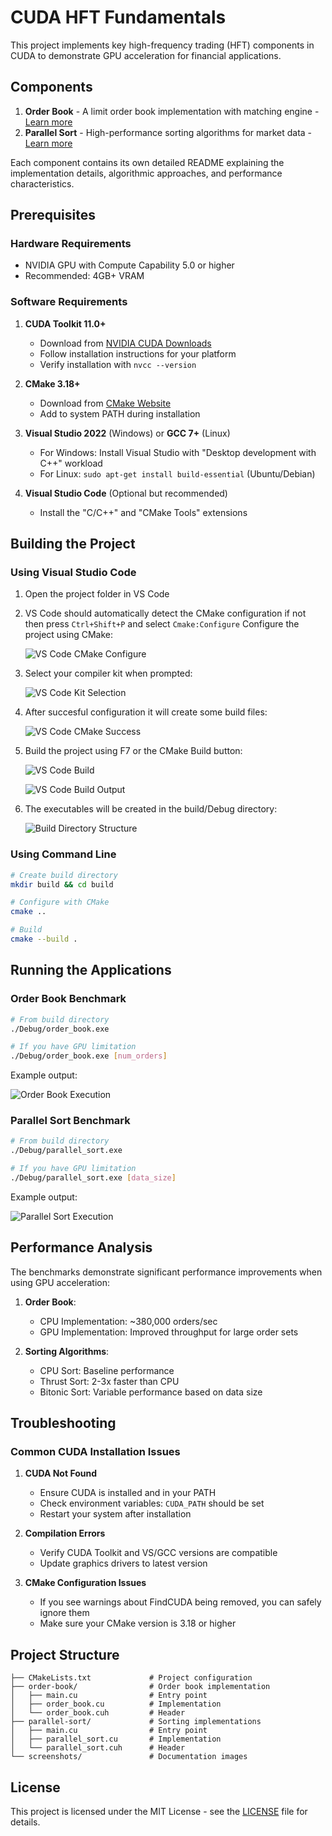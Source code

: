 # CUDA HFT Fundamentals

This project implements key high-frequency trading (HFT) components in CUDA to demonstrate GPU acceleration for financial applications.

## Components

1. **Order Book** - A limit order book implementation with matching engine - [Learn more](order-book/README.md)
2. **Parallel Sort** - High-performance sorting algorithms for market data - [Learn more](parallel-sort/README.md)

Each component contains its own detailed README explaining the implementation details, algorithmic approaches, and performance characteristics.

## Prerequisites

### Hardware Requirements
- NVIDIA GPU with Compute Capability 5.0 or higher
- Recommended: 4GB+ VRAM

### Software Requirements
1. **CUDA Toolkit 11.0+**
   - Download from [NVIDIA CUDA Downloads](https://developer.nvidia.com/cuda-downloads)
   - Follow installation instructions for your platform
   - Verify installation with `nvcc --version`

2. **CMake 3.18+**
   - Download from [CMake Website](https://cmake.org/download/)
   - Add to system PATH during installation

3. **Visual Studio 2022** (Windows) or **GCC 7+** (Linux)
   - For Windows: Install Visual Studio with "Desktop development with C++" workload
   - For Linux: `sudo apt-get install build-essential` (Ubuntu/Debian)

4. **Visual Studio Code** (Optional but recommended)
   - Install the "C/C++" and "CMake Tools" extensions

## Building the Project

### Using Visual Studio Code

1. Open the project folder in VS Code
2. VS Code should automatically detect the CMake configuration if not then press `Ctrl+Shift+P` and select `Cmake:Configure`
    Configure the project using CMake:

    ![VS Code CMake Configure](screenshots/cmake_configure_menu.jpg)

3. Select your compiler kit when prompted:

   ![VS Code Kit Selection](screenshots/compiler_kit_selection.jpg)

4. After succesful configuration it will create some build files:

   ![VS Code CMake Success](screenshots/configure_success.png)

5. Build the project using F7 or the CMake Build button:

    ![VS Code Build](screenshots/build_output.png)

   ![VS Code Build Output](screenshots/build_output.png)

6. The executables will be created in the build/Debug directory:

   ![Build Directory Structure](screenshots/build_directory.png)

### Using Command Line

```bash
# Create build directory
mkdir build && cd build

# Configure with CMake
cmake ..

# Build
cmake --build .
```

## Running the Applications

### Order Book Benchmark

```bash
# From build directory
./Debug/order_book.exe
```
```bash
# If you have GPU limitation
./Debug/order_book.exe [num_orders]
```

Example output:

![Order Book Execution](screenshots/order_book_execution.png)

### Parallel Sort Benchmark

```bash
# From build directory
./Debug/parallel_sort.exe 
```
```bash
# If you have GPU limitation
./Debug/parallel_sort.exe [data_size]
```

Example output:

![Parallel Sort Execution](screenshots/parallel_sort_execution.png)

## Performance Analysis

The benchmarks demonstrate significant performance improvements when using GPU acceleration:

1. **Order Book**:
   - CPU Implementation: ~380,000 orders/sec
   - GPU Implementation: Improved throughput for large order sets

2. **Sorting Algorithms**:
   - CPU Sort: Baseline performance
   - Thrust Sort: 2-3x faster than CPU
   - Bitonic Sort: Variable performance based on data size

## Troubleshooting

### Common CUDA Installation Issues

1. **CUDA Not Found**
   - Ensure CUDA is installed and in your PATH
   - Check environment variables: `CUDA_PATH` should be set
   - Restart your system after installation

2. **Compilation Errors**
   - Verify CUDA Toolkit and VS/GCC versions are compatible
   - Update graphics drivers to latest version

3. **CMake Configuration Issues**
   - If you see warnings about FindCUDA being removed, you can safely ignore them
   - Make sure your CMake version is 3.18 or higher

## Project Structure

```
├── CMakeLists.txt             # Project configuration
├── order-book/                # Order book implementation
│   ├── main.cu                # Entry point
│   ├── order_book.cu          # Implementation
│   └── order_book.cuh         # Header
├── parallel-sort/             # Sorting implementations
│   ├── main.cu                # Entry point
│   ├── parallel_sort.cu       # Implementation
│   └── parallel_sort.cuh      # Header
└── screenshots/               # Documentation images
```

## License

This project is licensed under the MIT License - see the [LICENSE](LICENSE) file for details.